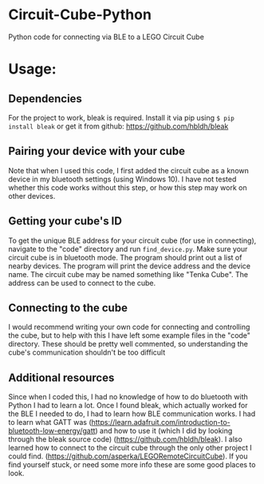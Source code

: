 # Circuit-Cube-Python
Python code for connecting via BLE to a LEGO Circuit Cube

# Usage:
## Dependencies
For the project to work, bleak is required. Install it via pip using `$ pip install bleak` or get it from github:
https://github.com/hbldh/bleak
## Pairing your device with your cube
Note that when I used this code, I first added the circuit cube as a known device in my bluetooth settings (using Windows 10). I have not tested whether this code works without this step, or how this step may work on other devices.
## Getting your cube's ID
To get the unique BLE address for your circuit cube (for use in connecting), navigate to the "code" directory and run `find_device.py`. Make sure your circuit cube is in bluetooth mode. The program should print out a list of nearby devices. The program will print the device address and the device name. The circuit cube may be named something like "Tenka Cube". The address can be used to connect to the cube.
## Connecting to the cube
I would recommend writing your own code for connecting and controlling the cube, but to help with this I have left some example files in the "code" directory. These should be pretty well commented, so understanding the cube's communication shouldn't be too difficult
## Additional resources
Since when I coded this, I had no knowledge of how to do bluetooth with Python I had to learn a lot. Once I found bleak, which actually worked for the BLE I needed to do, I had to learn how BLE communication works. I had to learn what GATT was (https://learn.adafruit.com/introduction-to-bluetooth-low-energy/gatt) and how to use it (which I did by looking through the bleak source code) (https://github.com/hbldh/bleak). I also learned how to connect to the circuit cube through the only other project I could find. (https://github.com/asperka/LEGORemoteCircuitCube). If you find yourself stuck, or need some more info these are some good places to look.
